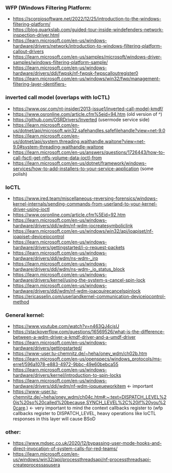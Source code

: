 ### WFP (Windows Filtering Platform:
* https://scorpiosoftware.net/2022/12/25/introduction-to-the-windows-filtering-platform/
* https://blog.quarkslab.com/guided-tour-inside-windefenders-network-inspection-driver.html
* https://learn.microsoft.com/en-us/windows-hardware/drivers/network/introduction-to-windows-filtering-platform-callout-drivers
* https://learn.microsoft.com/en-us/samples/microsoft/windows-driver-samples/windows-filtering-platform-sample/
* https://learn.microsoft.com/en-us/windows-hardware/drivers/ddi/fwpsk/nf-fwpsk-fwpscalloutregister0
* https://learn.microsoft.com/en-us/windows/win32/fwp/management-filtering-layer-identifiers-

### inverted call model (overlaps with IoCTL)
* https://www.osr.com/nt-insider/2013-issue1/inverted-call-model-kmdf/
* https://www.osronline.com/article.cfm%5eid=94.htm (old version of ^)
* https://github.com/OSRDrivers/Inverted
(usermode service side)
* https://learn.microsoft.com/en-us/dotnet/api/microsoft.win32.safehandles.safefilehandle?view=net-9.0
* https://learn.microsoft.com/en-us/dotnet/api/system.threading.waithandle.waitone?view=net-9.0#system-threading-waithandle-waitone
* https://learn.microsoft.com/en-us/answers/questions/1726443/how-to-call-fsctl-get-ntfs-volume-data-ioctl-from
* https://learn.microsoft.com/en-us/dotnet/framework/windows-services/how-to-add-installers-to-your-service-application (some polish)

### IoCTL
* https://www.ired.team/miscellaneous-reversing-forensics/windows-kernel-internals/sending-commands-from-userland-to-your-kernel-driver-using-ioctl
* https://www.osronline.com/article.cfm%5Eid=92.htm
* https://learn.microsoft.com/en-us/windows-hardware/drivers/ddi/wdm/nf-wdm-iocreatesymboliclink
* https://learn.microsoft.com/en-us/windows/win32/api/ioapiset/nf-ioapiset-deviceiocontrol
* https://learn.microsoft.com/en-us/windows-hardware/drivers/gettingstarted/i-o-request-packets
* https://learn.microsoft.com/en-us/windows-hardware/drivers/ddi/wdm/ns-wdm-_irp
* https://learn.microsoft.com/en-us/windows-hardware/drivers/ddi/wdm/ns-wdm-_io_status_block
* https://learn.microsoft.com/en-us/windows-hardware/drivers/kernel/using-the-system-s-cancel-spin-lock
* https://learn.microsoft.com/en-us/windows-hardware/drivers/ddi/wdm/nf-wdm-ioacquirecancelspinlock
* https://ericasselin.com/userlandkernel-communication-deviceiocontrol-method

### General kernel:
* https://www.youtube.com/watch?v=n463QJ4cjsU
* https://stackoverflow.com/questions/16569526/what-is-the-difference-between-a-wdm-driver-a-kmdf-driver-and-a-umdf-driver
* https://learn.microsoft.com/en-us/windows-hardware/drivers/gettingstarted/
* https://www-user.tu-chemnitz.de/~heha/oney_wdm/ch02b.htm
* https://learn.microsoft.com/en-us/openspecs/windows_protocols/ms-erref/596a1078-e883-4972-9bbc-49e60bebca55
* https://learn.microsoft.com/en-us/windows-hardware/drivers/kernel/introduction-to-spin-locks
* https://learn.microsoft.com/en-us/windows-hardware/drivers/ddi/wdm/nf-wdm-ioqueueworkitem <- important
* https://www-user.tu-chemnitz.de/~heha/oney_wdm/ch04c.htm#:~:text=DISPATCH_LEVEL%20is%20so%20called%20because,SYNCH_LEVEL%2C%20if%20you%20care.) <- very important to mind the context callbacks register to (wfp callbacks register to DISPATCH_LEVEL, heavy operations like IoCTL responses in this layer will cause BSoD

### other:
* https://www.mdsec.co.uk/2020/12/bypassing-user-mode-hooks-and-direct-invocation-of-system-calls-for-red-teams/
* https://learn.microsoft.com/en-us/windows/win32/api/processthreadsapi/nf-processthreadsapi-createprocessasusera
